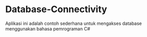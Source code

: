 # Database-Connectivity
Aplikasi ini adalah contoh sederhana untuk mengakses database menggunakan bahasa pemrograman C#
